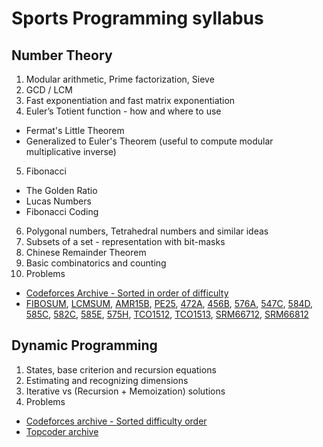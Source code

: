 # Sports Programming syllabus

## Number Theory
1. Modular arithmetic, Prime factorization, Sieve
2. GCD / LCM
3. Fast exponentiation and fast matrix exponentiation
4. Euler’s Totient function - how and where to use
  - Fermat's Little Theorem
  - Generalized to Euler's Theorem (useful to compute modular multiplicative inverse)
5. Fibonacci
  - The Golden Ratio
  - Lucas Numbers
  - Fibonacci Coding
6. Polygonal numbers, Tetrahedral numbers and similar ideas
7. Subsets of a set - representation with bit-masks
8. Chinese Remainder Theorem
9. Basic combinatorics and counting
10. Problems<br>
   - [Codeforces Archive - Sorted in order of difficulty](http://codeforces.com/problemset/tags/number%20theory?order=BY_SOLVED_DESC)
   - [FIBOSUM](http://www.spoj.com/problems/FIBOSUM/), [LCMSUM](http://www.spoj.com/problems/LCMSUM/), [AMR15B](https://www.codechef.com/ACMAMR15/problems/AMR15B), [PE25](https://www.hackerrank.com/contests/projecteuler/challenges/euler025), [472A](http://codeforces.com/problemset/problem/472/A), [456B](http://codeforces.com/problemset/problem/456/B), [576A](http://codeforces.com/problemset/problem/576/A), [547C](http://codeforces.com/problemset/problem/547/C), [584D](http://codeforces.com/problemset/problem/584/D), [585C](http://codeforces.com/problemset/problem/585/C), [582C](http://codeforces.com/problemset/problem/582/C), [585E](http://codeforces.com/problemset/problem/585/E), [575H](http://codeforces.com/problemset/problem/575/H), [TCO1512](https://community.topcoder.com/stat?c=problem_statement&pm=14044), [TCO1513](https://community.topcoder.com/stat?c=problem_statement&pm=13986), [SRM66712](https://community.topcoder.com/stat?c=problem_statement&pm=13643), [SRM66812](https://community.topcoder.com/stat?c=problem_statement&pm=13983)

## Dynamic Programming
1. States, base criterion and recursion equations
2. Estimating and recognizing dimensions
3. Iterative vs (Recursion + Memoization) solutions
4. Problems
  - [Codeforces archive - Sorted difficulty order](http://codeforces.com/problemset/tags/dp?order=BY_SOLVED_DESC)
  - [Topcoder archive](https://community.topcoder.com/tc?module=ProblemArchive&cat=Dynamic+Programming)